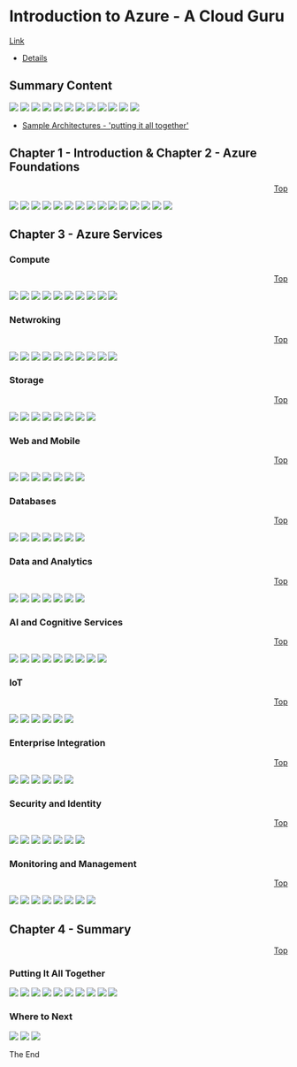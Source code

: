 <a id="top" />

# Introduction to Azure - A Cloud Guru 
[Link](https://acloud.guru/course/intro-to-azure/dashboard)

* [Details](#chapter-1---introduction--chapter-2---azure-foundations)

## Summary Content

![](Screenshot_347.png)
![](Screenshot_362.png)
![](Screenshot_372.png)
![](Screenshot_380.png)
![](Screenshot_381_2018-07-23_19-17-35.png)
![](Screenshot_381_2018-07-23_19-25-12.png)
![](Screenshot_381_2018-07-23_19-30-48.png)
![](Screenshot_381_2018-07-23_19-40-00.png)
![](Screenshot_381_2018-07-23_19-47-43.png)
![](Screenshot_381_2018-07-23_19-55-17.png)
![](Screenshot_382_2018-07-24_17-01-24.png)
![](Screenshot_382_2018-07-24_17-16-46.png)

* [Sample Architectures - 'putting it all together'](#putting-it-all-together)

## Chapter 1 - Introduction & Chapter 2 - Azure Foundations
<p align="right"><a href="#top">Top</a></p>

![](Screenshot_333.png)
![](Screenshot_336.png)
![](Screenshot_337.png)
![](Screenshot_338.png)
![](Screenshot_340.png)
![](Screenshot_341.png)
![](Screenshot_342.png)
![](Screenshot_343.png)
![](Screenshot_344.png)
![](Screenshot_345.png)
![](Screenshot_346.png)
![](Screenshot_347.png)
![](Screenshot_349.png)
![](Screenshot_350.png)
![](Screenshot_351.png)

## Chapter 3 - Azure Services

### Compute
<p align="right"><a href="#top">Top</a></p>

![](Screenshot_352.png)
![](Screenshot_353.png)
![](Screenshot_354.png)
![](Screenshot_355.png)
![](Screenshot_356.png)
![](Screenshot_357.png)
![](Screenshot_359.png)
![](Screenshot_360.png)
![](Screenshot_361.png)
![](Screenshot_362.png)

### Netwroking
<p align="right"><a href="#top">Top</a></p>

![](Screenshot_363.png)
![](Screenshot_364.png)
![](Screenshot_365.png)
![](Screenshot_366.png)
![](Screenshot_367.png)
![](Screenshot_368.png)
![](Screenshot_369.png)
![](Screenshot_370.png)
![](Screenshot_371.png)
![](Screenshot_372.png)

### Storage
<p align="right"><a href="#top">Top</a></p>

![](Screenshot_373.png)
![](Screenshot_374.png)
![](Screenshot_375.png)
![](Screenshot_376.png)
![](Screenshot_377.png)
![](Screenshot_378.png)
![](Screenshot_379.png)
![](Screenshot_380.png)

### Web and Mobile
<p align="right"><a href="#top">Top</a></p>

![](Screenshot_381_2018-07-23_19-07-52.png)
![](Screenshot_381_2018-07-23_19-10-10.png)
![](Screenshot_381_2018-07-23_19-11-43.png)
![](Screenshot_381_2018-07-23_19-12-45.png)
![](Screenshot_381_2018-07-23_19-15-59.png)
![](Screenshot_381_2018-07-23_19-17-32.png)
![](Screenshot_381_2018-07-23_19-17-35.png)

### Databases
<p align="right"><a href="#top">Top</a></p>

![](Screenshot_381_2018-07-23_19-18-18.png)
![](Screenshot_381_2018-07-23_19-19-54.png)
![](Screenshot_381_2018-07-23_19-20-46.png)
![](Screenshot_381_2018-07-23_19-22-10.png)
![](Screenshot_381_2018-07-23_19-24-01.png)
![](Screenshot_381_2018-07-23_19-25-08.png)
![](Screenshot_381_2018-07-23_19-25-12.png)

### Data and Analytics
<p align="right"><a href="#top">Top</a></p>

![](Screenshot_381_2018-07-23_19-25-54.png)
![](Screenshot_381_2018-07-23_19-26-46.png)
![](Screenshot_381_2018-07-23_19-27-31.png)
![](Screenshot_381_2018-07-23_19-28-54.png)
![](Screenshot_381_2018-07-23_19-29-52.png)
![](Screenshot_381_2018-07-23_19-30-46.png)
![](Screenshot_381_2018-07-23_19-30-48.png)

### AI and Cognitive Services
<p align="right"><a href="#top">Top</a></p>

![](Screenshot_381_2018-07-23_19-31-20.png)
![](Screenshot_381_2018-07-23_19-32-31.png)
![](Screenshot_381_2018-07-23_19-33-20.png)
![](Screenshot_381_2018-07-23_19-35-41.png)
![](Screenshot_381_2018-07-23_19-37-26.png)
![](Screenshot_381_2018-07-23_19-38-17.png)
![](Screenshot_381_2018-07-23_19-38-35.png)
![](Screenshot_381_2018-07-23_19-39-58.png)
![](Screenshot_381_2018-07-23_19-40-00.png)

### IoT
<p align="right"><a href="#top">Top</a></p>

![](Screenshot_381_2018-07-23_19-40-35.png)
![](Screenshot_381_2018-07-23_19-41-51.png)
![](Screenshot_381_2018-07-23_19-43-51.png)
![](Screenshot_381_2018-07-23_19-45-00.png)
![](Screenshot_381_2018-07-23_19-47-40.png)
![](Screenshot_381_2018-07-23_19-47-43.png)

### Enterprise Integration
<p align="right"><a href="#top">Top</a></p>

![](Screenshot_381_2018-07-23_19-48-12.png)
![](Screenshot_381_2018-07-23_19-50-19.png)
![](Screenshot_381_2018-07-23_19-52-07.png)
![](Screenshot_381_2018-07-23_19-53-58.png)
![](Screenshot_381_2018-07-23_19-55-10.png)
![](Screenshot_381_2018-07-23_19-55-17.png)

### Security and Identity
<p align="right"><a href="#top">Top</a></p>

![](Screenshot_382_2018-07-24_16-50-40.png)
![](Screenshot_382_2018-07-24_16-54-40.png)
![](Screenshot_382_2018-07-24_16-56-14.png)
![](Screenshot_382_2018-07-24_16-57-35.png)
![](Screenshot_382_2018-07-24_16-59-08.png)
![](Screenshot_382_2018-07-24_17-01-14.png)
![](Screenshot_382_2018-07-24_17-01-24.png)

### Monitoring and Management
<p align="right"><a href="#top">Top</a></p>

![](Screenshot_382_2018-07-24_17-05-44.png)
![](Screenshot_382_2018-07-24_17-08-13.png)
![](Screenshot_382_2018-07-24_17-09-18.png)
![](Screenshot_382_2018-07-24_17-10-01.png)
![](Screenshot_382_2018-07-24_17-11-57.png)
![](Screenshot_382_2018-07-24_17-15-18.png)
![](Screenshot_382_2018-07-24_17-16-39.png)
![](Screenshot_382_2018-07-24_17-16-46.png)

## Chapter 4 - Summary
<p align="right"><a href="#top">Top</a></p>

### Putting It All Together

![](Screenshot_382_2018-07-24_17-17-23.png)
![](Screenshot_382_2018-07-24_17-25-57.png)
![](Screenshot_382_2018-07-24_17-27-17.png)
![](Screenshot_382_2018-07-24_17-28-55.png)
![](Screenshot_382_2018-07-24_17-31-27.png)
![](Screenshot_382_2018-07-24_17-33-19.png)
![](Screenshot_382_2018-07-24_17-34-32.png)
![](Screenshot_382_2018-07-24_17-50-32.png)
![](Screenshot_382_2018-07-24_17-57-04.png)
![](Screenshot_382_2018-07-24_18-00-52.png)

### Where to Next

![](Screenshot_382_2018-07-24_18-01-19.png)
![](Screenshot_382_2018-07-24_18-01-42.png)
![](Screenshot_382_2018-07-24_18-01-55.png)

The End